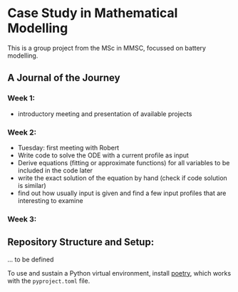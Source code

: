 # Case Study in Mathematical Modelling

This is a group project from the MSc in MMSC, focussed on battery modelling.

## A Journal of the Journey

### Week 1:

- introductory meeting and presentation of available projects

### Week 2:

- Tuesday: first meeting with Robert
- Write code to solve the ODE with a current profile as input
- Derive equations (fitting or approximate functions) for all variables to be included in the code later
- write the exact solution of the equation by hand (check if code solution is similar)
- find out how usually input is given and find a few input profiles that are interesting to examine

### Week 3:

## Repository Structure and Setup:

... to be defined

To use and sustain a Python virtual environment, install [poetry](https://python-poetry.org/), which works with the `pyproject.toml` file.
